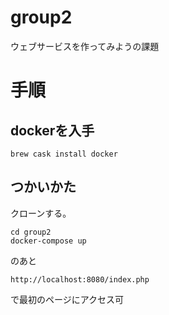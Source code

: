 # group2
ウェブサービスを作ってみようの課題

# 手順
## dockerを入手
```
brew cask install docker
```
## つかいかた
クローンする。
```
cd group2
docker-compose up
```
のあと
```
http://localhost:8080/index.php
```
で最初のページにアクセス可
